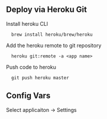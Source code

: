 ## Deploy via Heroku Git
Install heroku CLI
```
  brew install heroku/brew/heroku
```

Add the heroku remote to git repository
```
  heroku git:remote -a <app name>
```

Push code to heroku
```
  git push heroku master
```


## Config Vars
Select applicaiton -> Settings
